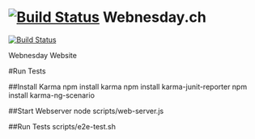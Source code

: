 [![Build Status](https://travis-ci.org/nicam/webnesday.png?branch=master)](https://travis-ci.org/nicam/webnesday)
Webnesday.ch
=========

[![Build Status](https://travis-ci.org/nicam/webnesday.png?branch=master)](https://travis-ci.org/nicam/webnesday)

Webnesday Website

#Run Tests

##Install Karma
    npm install karma
    npm install karma-junit-reporter
    npm install karma-ng-scenario


##Start Webserver 
    node scripts/web-server.js


##Run Tests
    scripts/e2e-test.sh
